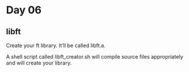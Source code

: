 # Day 06

## libft

Create your ft library. It’ll be called libft.a.  

A shell script called libft_creator.sh will compile source files appropriately and
will create your library.
